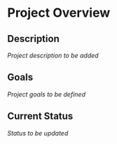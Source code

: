 # Project Overview

## Description
*Project description to be added*

## Goals
*Project goals to be defined*

## Current Status
*Status to be updated*

